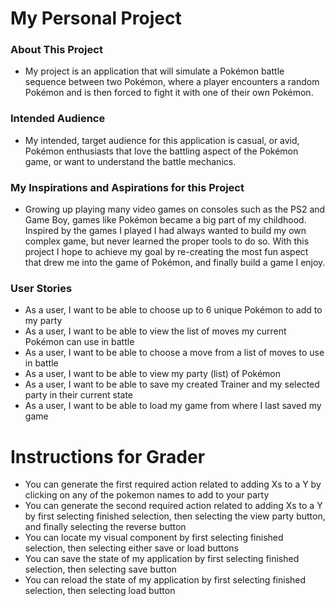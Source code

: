 # My Personal Project

### About This Project
- My project is an application that will simulate a Pokémon battle sequence 
  between two Pokémon, where a player encounters a random Pokémon
  and is then forced to fight it with one of their own Pokémon.

### Intended Audience
- My intended, target audience for this application is casual, or avid, Pokémon enthusiasts
  that love the battling aspect of the Pokémon game, or want to understand the battle mechanics.

### My Inspirations and Aspirations for this Project
- Growing up playing many video games on consoles such as the PS2 and Game Boy, 
  games like Pokémon became a big part of my childhood. 
  Inspired by the games I played I had always wanted to build my own complex game, 
  but never learned the proper tools to do so.
  With this project I hope to achieve my goal by re-creating the most fun aspect that drew me into the game of Pokémon,
  and finally build a game I enjoy.

### User Stories
- As a user, I want to be able to choose up to 6 unique Pokémon to add to my party
- As a user, I want to be able to view the list of moves my current Pokémon can use in battle
- As a user, I want to be able to choose a move from a list of moves to use in battle
- As a user, I want to be able to view my party (list) of Pokémon
- As a user, I want to be able to save my created Trainer and my selected party in their current state
- As a user, I want to be able to load my game from where I last saved my game

# Instructions for Grader

- You can generate the first required action related to adding Xs to a Y by clicking on any of the pokemon names to add 
  to your party
- You can generate the second required action related to adding Xs to a Y by first selecting finished selection, then 
  selecting the view party button, and finally selecting the reverse button
- You can locate my visual component by first selecting finished selection, then selecting either save or load buttons
- You can save the state of my application by first selecting finished selection, then selecting save button
- You can reload the state of my application by first selecting finished selection, then selecting load button